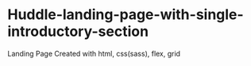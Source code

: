 # Huddle-landing-page-with-single-introductory-section
Landing Page Created with  html, css(sass), flex, grid
